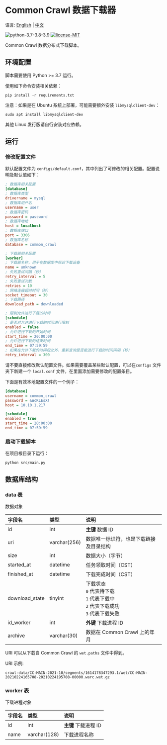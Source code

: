 # Common Crawl 数据下载器

语言: [English](https://github.com/AlumiK/common-crawl-downloader/blob/main/README.md) | [中文](https://github.com/AlumiK/common-crawl-downloader/blob/main/README_CN.md)

![python-3.7-3.8-3.9](https://img.shields.io/badge/python-3.7%20%7C%203.8%20%7C%203.9-blue)
[![license-MIT](https://img.shields.io/badge/license-MIT-green)](https://github.com/AlumiK/common-crawl-downloader/blob/main/LICENSE)

Common Crawl 数据分布式下载脚本。

## 环境配置

脚本需要使用 Python >= 3.7 运行。

使用如下命令安装相关依赖：

```
pip install -r requirements.txt
```

注意：如果是在 Ubuntu 系统上部署，可能需要额外安装 `libmysqlclient-dev`：

```
sudo apt install libmysqlclient-dev
```

其他 Linux 发行版请自行安装对应依赖。

## 运行

### 修改配置文件

默认配置文件为 `configs/default.conf`，其中列出了可修改的相关配置。配置说明及默认值如下：

```ini
; 数据库相关配置
[database]
; 数据库类型
drivername = mysql
; 数据库用户名
username = user
; 数据库密码
password = password
; 数据库地址
host = localhost
; 数据库端口
port = 3306
; 数据库名称
database = common_crawl

; 下载器相关配置
[worker]
; 下载器名称，用于在数据库中标识下载设备
name = unknown
; 失败重试间隔（秒）
retry_interval = 5
; 失败重试次数
retries = 10
; 网络连接超时时间（秒）
socket_timeout = 30
; 下载路径
download_path = downloaded

; 限制允许进行下载的时间
[schedule]
; 是否对允许进行下载的时间进行限制
enabled = false
; 允许进行下载的开始时间
start_time = 20:00:00
; 允许进行下载的结束时间
end_time = 07:59:59
; 如果在允许下载的时间段之外，重新查询是否能进行下载的时间间隔（秒）
retry_interval = 300
```

请不要直接修改默认配置文件。如果需要覆盖某些默认配置，可以在`configs` 文件夹下新建一个 `local.conf` 文件，在里面添加需要修改的配置条目。

下面是有效本地配置文件的一个例子：

```ini
[database]
username = common_crawl
password = &WcKLEsX!
host = 10.10.1.217

[schedule]
enabled = true
start_time = 20:00:00
end_time = 07:59:59
```

### 启动下载脚本

在项目根目录下运行：

```
python src/main.py
```

## 数据库结构

### data 表

数据对象

| 字段名 | 类型 | 说明 |
| :- | :- | :- |
| id | int | **主键** 数据 ID |
| uri | varchar(256) | 数据唯一标识符，也是下载链接及目录结构 |
| size | int | 数据大小（字节） |
| started_at | datetime | 任务领取时间（CST） |
| finished_at | datetime | 下载完成时间（CST） |
| download_state | tinyint | 下载状态<br/>`0` 代表待下载<br/>`1` 代表下载中<br/>`2` 代表下载成功<br/>`3` 代表下载失败 |
| id_worker | int | **外键** 下载进程 ID |
| archive | varchar(30) | 数据在 Common Crawl 上的年月 |

URI 可以从下载自 Common Crawl 的 `wet.paths` 文件中得到。

URI 示例:

```
crawl-data/CC-MAIN-2021-10/segments/1614178347293.1/wet/CC-MAIN-20210224165708-20210224195708-00000.warc.wet.gz
```

### worker 表

下载进程对象

| 字段名 | 类型 | 说明 |
| :- | :- | :- |
| id | int | **主键** 下载进程 ID |
| name | varchar(128) | 下载进程名称 |
